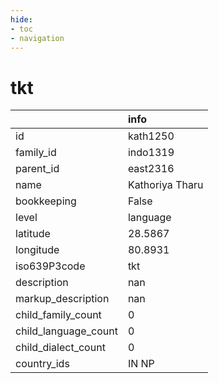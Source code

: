 ```yaml
---
hide:
- toc
- navigation
---
```

# tkt
|                      | info            |
|:---------------------|:----------------|
| id                   | kath1250        |
| family_id            | indo1319        |
| parent_id            | east2316        |
| name                 | Kathoriya Tharu |
| bookkeeping          | False           |
| level                | language        |
| latitude             | 28.5867         |
| longitude            | 80.8931         |
| iso639P3code         | tkt             |
| description          | nan             |
| markup_description   | nan             |
| child_family_count   | 0               |
| child_language_count | 0               |
| child_dialect_count  | 0               |
| country_ids          | IN NP           |
